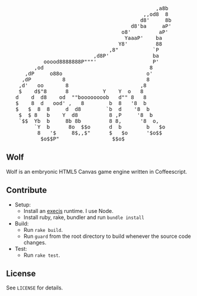 <pre>
                                                ,a8b
                                            ,,od8  8
                                           d8'     8b
                                        d8'ba     aP'
                                     o8'         aP'
                                      YaaaP'    ba
                                    Y8'         88
                                 ,8"           `P
                            ,d8P'              ba
            ooood8888888P"""'                  P'
         ,od                                  8
      ,dP     o88o                           o'
     ,dP          8                          8
    ,d'   oo       8                       ,8
    $    d$"8      8           Y    Y  o   8
   d    d  d8    od  ""boooooooob   d"" 8   8
   $    8  d   ood' ,   8        b  8   '8  b
   $   $  8  8     d  d8        `b  d    '8  b
    $  $ 8   b    Y  d8          8 ,P     '8  b
    `$$  Yb  b     8b 8b         8 8,      '8  o,
         `Y  b      8o  $$o      d  b        b   $o
          8   '$     8$,,$"      $   $o      '$o$$
           $o$$P"                 $$o$
</pre>

## Wolf

Wolf is an embryonic HTML5 Canvas game engine written in Coffeescript.

## Contribute

- Setup:
    - Install an [execjs](https://github.com/sstephenson/execjs) runtime. I use Node.
    - Install ruby, rake, bundler and run `bundle install`
- Build:
    - Run `rake build`.
    - Run `guard` from the root directory to build whenever the source code
      changes.
- Test:
    - Run `rake test`.

## License

See `LICENSE` for details.
